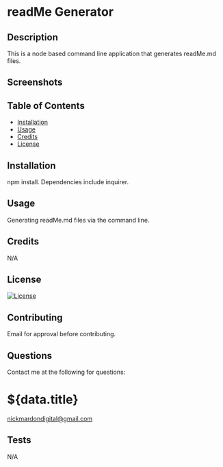 # readMe Generator

## Description 

This is a node based command line application that generates readMe.md files.

## Screenshots

## Table of Contents

* [Installation](#installation)
* [Usage](#usage)
* [Credits](#credits)
* [License](#license)


## Installation 

npm install. Dependencies include inquirer.


## Usage 

Generating readMe.md files via the command line.


## Credits 

N/A

## License

[![License](https://img.shields.io/badge/License-Apache%202.0-blue.svg)](https://opensource.org/licenses/Apache-2.0)

## Contributing

Email for approval before contributing.

## Questions

Contact me at the following for questions:

# ${data.title}

nickmardondigital@gmail.com

## Tests

N/A
